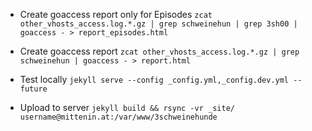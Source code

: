

* Create goaccess report only for Episodes
  `zcat other_vhosts_access.log.*.gz | grep schweinehun | grep 3sh00 | goaccess - > report_episodes.html`

* Create goaccess report
  `zcat other_vhosts_access.log.*.gz | grep schweinehun | goaccess - > report.html`

* Test locally
  `jekyll serve --config _config.yml,_config.dev.yml --future`

* Upload to server
 `jekyll build && rsync -vr _site/ username@mittenin.at:/var/www/3schweinehunde`